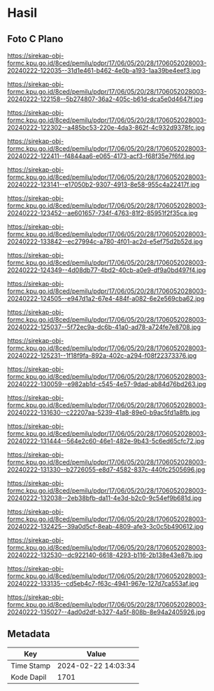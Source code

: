 # Hasil

## Foto C Plano

https://sirekap-obj-formc.kpu.go.id/8ced/pemilu/pdpr/17/06/05/20/28/1706052028003-20240222-122035--31d1e461-b462-4e0b-a193-1aa39be4eef3.jpg

https://sirekap-obj-formc.kpu.go.id/8ced/pemilu/pdpr/17/06/05/20/28/1706052028003-20240222-122158--5b274807-36a2-405c-b61d-dca5e0d4647f.jpg

https://sirekap-obj-formc.kpu.go.id/8ced/pemilu/pdpr/17/06/05/20/28/1706052028003-20240222-122302--a485bc53-220e-4da3-862f-4c932d9378fc.jpg

https://sirekap-obj-formc.kpu.go.id/8ced/pemilu/pdpr/17/06/05/20/28/1706052028003-20240222-122411--f4844aa6-e065-4173-acf3-f68f35e7f6fd.jpg

https://sirekap-obj-formc.kpu.go.id/8ced/pemilu/pdpr/17/06/05/20/28/1706052028003-20240222-123141--e17050b2-9307-4913-8e58-955c4a22417f.jpg

https://sirekap-obj-formc.kpu.go.id/8ced/pemilu/pdpr/17/06/05/20/28/1706052028003-20240222-123452--ae601657-734f-4763-81f2-85951f2f35ca.jpg

https://sirekap-obj-formc.kpu.go.id/8ced/pemilu/pdpr/17/06/05/20/28/1706052028003-20240222-133842--ec27994c-a780-4f01-ac2d-e5ef75d2b52d.jpg

https://sirekap-obj-formc.kpu.go.id/8ced/pemilu/pdpr/17/06/05/20/28/1706052028003-20240222-124349--4d08db77-4bd2-40cb-a0e9-df9a0bd497f4.jpg

https://sirekap-obj-formc.kpu.go.id/8ced/pemilu/pdpr/17/06/05/20/28/1706052028003-20240222-124505--e947d1a2-67e4-484f-a082-6e2e569cba62.jpg

https://sirekap-obj-formc.kpu.go.id/8ced/pemilu/pdpr/17/06/05/20/28/1706052028003-20240222-125037--5f72ec9a-dc6b-41a0-ad78-a724fe7e8708.jpg

https://sirekap-obj-formc.kpu.go.id/8ced/pemilu/pdpr/17/06/05/20/28/1706052028003-20240222-125231--1f18f9fa-892a-402c-a294-f08f22373376.jpg

https://sirekap-obj-formc.kpu.go.id/8ced/pemilu/pdpr/17/06/05/20/28/1706052028003-20240222-130059--e982ab1d-c545-4e57-9dad-ab84d76bd263.jpg

https://sirekap-obj-formc.kpu.go.id/8ced/pemilu/pdpr/17/06/05/20/28/1706052028003-20240222-131630--c22207aa-5239-41a8-89e0-b9ac5fd1a8fb.jpg

https://sirekap-obj-formc.kpu.go.id/8ced/pemilu/pdpr/17/06/05/20/28/1706052028003-20240222-131444--564e2c60-46e1-482e-9b43-5c6ed65cfc72.jpg

https://sirekap-obj-formc.kpu.go.id/8ced/pemilu/pdpr/17/06/05/20/28/1706052028003-20240222-131330--b2726055-e8d7-4582-837c-440fc2505696.jpg

https://sirekap-obj-formc.kpu.go.id/8ced/pemilu/pdpr/17/06/05/20/28/1706052028003-20240222-132038--2eb38bfb-da11-4e3d-b2c0-9c54ef9b681d.jpg

https://sirekap-obj-formc.kpu.go.id/8ced/pemilu/pdpr/17/06/05/20/28/1706052028003-20240222-132425--39a0d5cf-8eab-4809-afe3-3c0c5b490612.jpg

https://sirekap-obj-formc.kpu.go.id/8ced/pemilu/pdpr/17/06/05/20/28/1706052028003-20240222-132530--dc922140-6618-4293-b116-2b138e43e87b.jpg

https://sirekap-obj-formc.kpu.go.id/8ced/pemilu/pdpr/17/06/05/20/28/1706052028003-20240222-133135--cd5eb4c7-f63c-4941-967e-127d7ca553af.jpg

https://sirekap-obj-formc.kpu.go.id/8ced/pemilu/pdpr/17/06/05/20/28/1706052028003-20240222-135027--4ad0d2df-b327-4a5f-808b-8e94a2405926.jpg


## Metadata

| Key        | Value               |
| ---------- | ------------------- |
| Time Stamp | 2024-02-22 14:03:34 |
| Kode Dapil | 1701                |



